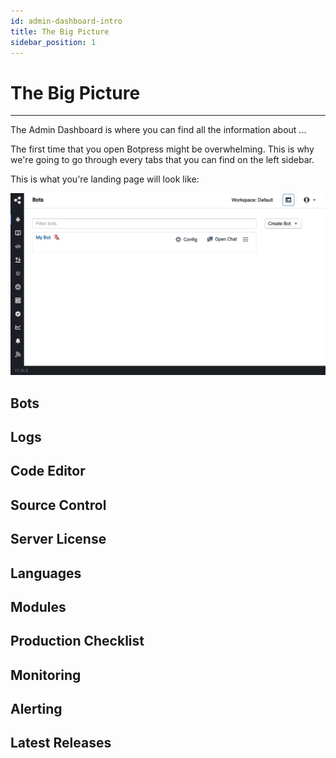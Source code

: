 ```yaml
---
id: admin-dashboard-intro
title: The Big Picture
sidebar_position: 1
---
```


# The Big Picture

---------------

The Admin Dashboard is where you can find all the information about ...

The first time that you open Botpress might be overwhelming. This is why we're going to go through every tabs that you can find on the left sidebar.

This is what you're landing page will look like:

![Admin Dashboard](admin-dashboard.png)

## Bots

## Logs

## Code Editor

## Source Control

## Server License

## Languages

## Modules

## Production Checklist

## Monitoring

## Alerting

## Latest Releases